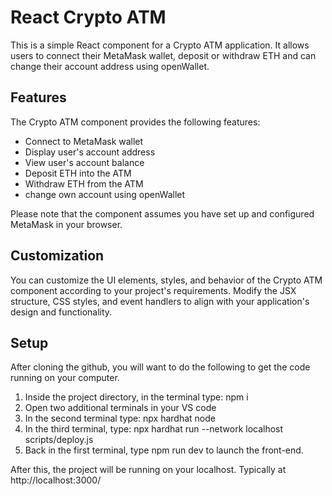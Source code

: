 # React Crypto ATM

This is a simple React component for a Crypto ATM application. It allows users to connect their MetaMask wallet, deposit or withdraw ETH and can change  their account address using openWallet.

## Features

The Crypto ATM component provides the following features:

- Connect to MetaMask wallet
- Display user's account address
- View user's account balance
- Deposit ETH into the ATM
- Withdraw ETH from the ATM
- change own account using openWallet

Please note that the component assumes you have set up and configured MetaMask in your browser.

## Customization

You can customize the UI elements, styles, and behavior of the Crypto ATM component according to your project's requirements. Modify the JSX structure, CSS styles, and event handlers to align with your application's design and functionality.

## Setup
After cloning the github, you will want to do the following to get the code running on your computer.

1. Inside the project directory, in the terminal type: npm i
2. Open two additional terminals in your VS code
3. In the second terminal type: npx hardhat node
4. In the third terminal, type: npx hardhat run --network localhost scripts/deploy.js
5. Back in the first terminal, type npm run dev to launch the front-end.

After this, the project will be running on your localhost. Typically at http://localhost:3000/
